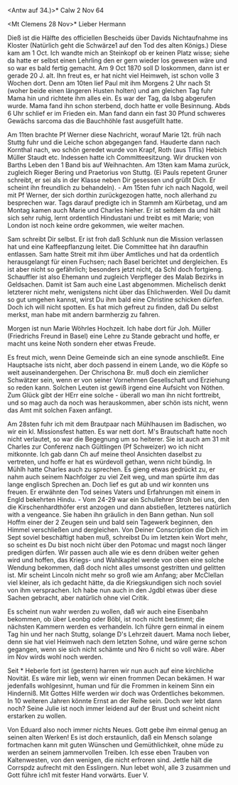 <Antw auf 34.)>* Calw 2 Nov 64

 <Mt Clemens 28 Nov>*
Lieber Hermann

Dieß ist die Hälfte des officiellen Bescheids über Davids Nichtaufnahme ins Kloster (Natürlich geht die Schwärze1 auf den Tod des alten Königs.) Diese kam am 1 Oct. Ich wandte mich an Steinkopf ob er keinen Platz wisse; siehe da hatte er selbst einen Lehrling den er gern wieder los gewesen wäre und so war es bald fertig gemacht. Am 9 Oct 1870 soll D loskommen, dann ist er gerade 20 J. alt. Ihn freut es, er hat nicht viel Heimweh, ist schon volle 3 Wochen dort. Denn am 10ten lief Paul mit ihm Morgens 2 Uhr nach St (woher beide einen längeren Husten holten) und am gleichen Tag fuhr Mama hin und richtete ihm alles ein. Es war der Tag, da Isbg abgerufen wurde. Mama fand ihn schon sterbend, doch hatte er volle Besinnung. Abds 6 Uhr schlief er im Frieden ein. Man fand dann ein fast 30 Pfund schweres Gewächs sarcoma das die Bauchhöhle fast ausgefüllt hatte.

Am 11ten brachte Pf Werner diese Nachricht, worauf Marie 12t. früh nach Stuttg fuhr und die Leiche schon abgegangen fand. Hauderte dann nach Kornthal nach, wo schön geredet wurde von Krapf, Roth (aus Tiflis) Hebich Müller Staudt etc. Indessen hatte ich Committeesitzung. Wir drucken von Barths Leben den 1 Band bis auf Weihnachten. Am 13ten kam Mama zurück, zugleich Rieger Bering und Praetorius von Stuttg. (Ei Pauls repetent Gruner schreibt, er sei als in der Klasse neben Dir gesessen und grüßt Dich. Er scheint ihn freundlich zu behandeln). - Am 15ten fuhr ich nach Nagold, weil mit Pf Werner, der sich dorthin zurückgezogen hatte, noch allerhand zu besprechen war. Tags darauf predigte ich in Stammh am Kürbetag, und am Montag kamen auch Marie und Charles hieher. Er ist seitdem da und hält sich sehr ruhig, lernt ordentlich Hindustani und treibt es mit Marie; von London ist noch keine ordre gekommen, wie weiter machen.

Sam schreibt Dir selbst. Er ist froh daß Schlunk nun die Mission verlassen hat und eine Kaffeepflanzung leitet. Die Committee hat ihn daraufhin entlassen. Sam hatte Streit mit ihm über Amtliches und hat da ordentlich herausgelangt für einen Fuchsen; nach Basel berichtet und dergleichen. Es ist aber nicht so gefährlich; besonders jetzt nicht, da Schl doch fortgieng. Schauffler ist also Ehemann und zugleich Verpfleger des Malab Bezirks in Geldsachen. Damit ist Sam auch eine Last abgenommen. Michelisch denkt letzterer nicht mehr, wenigstens nicht über das Ehlichwerden. Weil Du damit so gut umgehen kannst, wirst Du ihm bald eine Christine schicken dürfen. Doch ich will nicht spotten. Es hat mich gefreut zu finden, daß Du selbst merkst, man habe mit andern barmherzig zu fahren.

Morgen ist nun Marie Wöhrles Hochzeit. Ich habe dort für Joh. Müller (Friedrichs Freund in Basel) eine Lehre zu Stande gebracht und hoffe, er macht uns keine Noth sondern eher etwas Freude.

Es freut mich, wenn Deine Gemeinde sich an eine synode anschließt. Eine Hauptsache ists nicht, aber doch passend in einem Lande, wo die Köpfe so weit auseinandergehen. Der Chrischona Br. muß doch ein ziemlicher Schwätzer sein, wenn er von seiner Vornehmen Gesellschaft und Erziehung so reden kann. Solchen Leuten ist gewiß irgend eine Aufsicht von Nöthen. Zum Glück gibt der HErr eine solche - überall wo man ihn nicht forttreibt, und so mag auch da noch was herauskommen, aber schön ists nicht, wenn das Amt mit solchen Faxen anfängt.

Am 28sten fuhr ich mit dem Brautpaar nach Mühlhausen im Badischen, wo wir ein kl. Missionsfest hatten. Es war nett dort. M's Brautschaft hatte noch nicht verlautet, so war die Begegnung um so heiterer. Sie ist auch am 31 mit Charles zur Conferenz nach Gültlingen (Pf Schweizer) wo ich nicht mitkonnte. Ich gab dann Ch auf meine theol Ansichten daselbst zu vertreten, und hoffe er hat es würdevoll gethan, wenn nicht bündig. In Mühlh hatte Charles auch zu sprechen. Es gieng etwas gedrückt zu, er nahm auch seinem Nachfolger zu viel Zeit weg, und man spürte ihm das lange englisch Sprechen an. Doch lief es gut ab und wir konnten uns freuen. Er erwähnte den Tod seines Vaters und Erfahrungen mit einem in Engld bekehrten Hindu. - Vom 24-29 war ein Schullehrer Stroh bei uns, den die Kirschenhardthöfer erst anzogen und dann abstießen, letzteres natürlich with a vengeance. Sie haben ihn gräulich in den Bann gethan. Nun soll Hoffm einer der 2 Zeugen sein und bald sein Tagewerk beginnen, den Himmel verschließen und dergleichen. 
Von Deiner Conscription die Dich im Sept soviel beschäftigt haben muß, schreibst Du im letzten kein Wort mehr, so scheint es Du bist noch nicht über den Potomac und magst noch länger predigen dürfen. Wir passen auch alle wie es denn drüben weiter gehen wird und hoffen, das Kriegs- und Wahlkapitel werde von oben eine solche Wendung bekommen, daß doch nicht alles umsonst gestritten und gelitten ist. Mir scheint Lincoln nicht mehr so groß wie am Anfang; aber McClellan viel kleiner, als ich gedacht hätte, da die Kriegskundigen sich noch soviel von ihm versprachen. Ich habe nun auch in den Jgdbl etwas über diese Sachen gebracht, aber natürlich ohne viel Critik.

Es scheint nun wahr werden zu wollen, daß wir auch eine Eisenbahn bekommen, ob über Leonbg oder Böbl, ist noch nicht bestimmt; die nächsten Kammern werden es verhandeln. Ich führe gern einmal in einem Tag hin und her nach Stuttg, solange D's Lehrzeit dauert. Mama noch lieber, denn sie hat viel Heimweh nach dem letzten Sohne, und wäre gerne schon gegangen, wenn sie sich nicht schämte und Nro 6 nicht so voll wäre. Aber im Nov wirds wohl noch werden.

Seit <Decan>* Heberle fort ist (gestern) harren wir nun auch auf eine kirchliche Novität. Es wäre mir lieb, wenn wir einen frommen Decan bekämen. H war jedenfalls wohlgesinnt, human und für die Frommen in keinem Sinn ein Hinderniß. Mit Gottes Hilfe werden wir doch was Ordentliches bekommen. In 10 weiteren Jahren könnte Ernst an der Reihe sein. Doch wer lebt dann noch? Seine Julie ist noch immer leidend auf der Brust und scheint nicht erstarken zu wollen.

Von Eduard also noch immer nichts Neues. Gott gebe ihm einmal genug an seinen alten Werken! Es ist doch erstaunlich, daß ein Mensch solange fortmachen kann mit guten Wünschen und Gemüthlichkeit, ohne müde zu werden an seinem jammervollen Treiben. Ich esse eben Trauben von Kaltenwesten, von den wenigen, die nicht erfroren sind. Jettle hält die Corrspdz aufrecht mit den Esslingern. Nun lebet wohl, alle 3 zusammen und Gott führe ich1 mit fester Hand vorwärts.
 Euer V.
